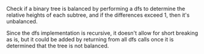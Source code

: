Check if a binary tree is balanced by performing a dfs to determine the relative heights of each subtree, and if the differences exceed 1, then it's unbalanced.

Since the dfs implementation is recursive, it doesn't allow for short breaking as is, but it could be added by returning from all dfs calls once it is determined that the tree is not balanced.
